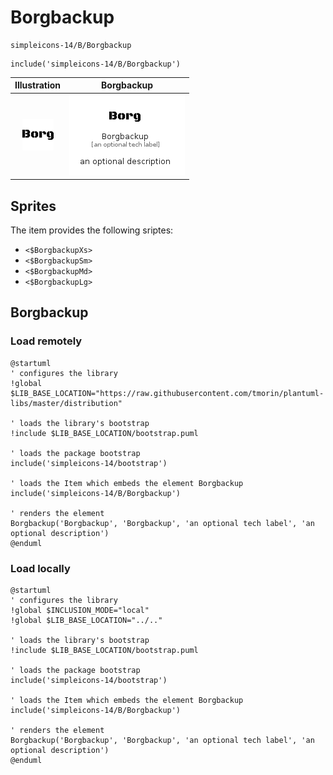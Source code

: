 # Borgbackup


```text
simpleicons-14/B/Borgbackup
```

```text
include('simpleicons-14/B/Borgbackup')
```



| Illustration | Borgbackup |
| :---: | :---: |
| ![illustration for Illustration](../../simpleicons-14/B/Borgbackup.png) | ![illustration for Borgbackup](../../simpleicons-14/B/Borgbackup.Local.png) |



## Sprites
The item provides the following sriptes:

- `<$BorgbackupXs>`
- `<$BorgbackupSm>`
- `<$BorgbackupMd>`
- `<$BorgbackupLg>`





## Borgbackup

### Load remotely
```plantuml
@startuml
' configures the library
!global $LIB_BASE_LOCATION="https://raw.githubusercontent.com/tmorin/plantuml-libs/master/distribution"

' loads the library's bootstrap
!include $LIB_BASE_LOCATION/bootstrap.puml

' loads the package bootstrap
include('simpleicons-14/bootstrap')

' loads the Item which embeds the element Borgbackup
include('simpleicons-14/B/Borgbackup')

' renders the element
Borgbackup('Borgbackup', 'Borgbackup', 'an optional tech label', 'an optional description')
@enduml
```

### Load locally
```plantuml
@startuml
' configures the library
!global $INCLUSION_MODE="local"
!global $LIB_BASE_LOCATION="../.."

' loads the library's bootstrap
!include $LIB_BASE_LOCATION/bootstrap.puml

' loads the package bootstrap
include('simpleicons-14/bootstrap')

' loads the Item which embeds the element Borgbackup
include('simpleicons-14/B/Borgbackup')

' renders the element
Borgbackup('Borgbackup', 'Borgbackup', 'an optional tech label', 'an optional description')
@enduml
```

